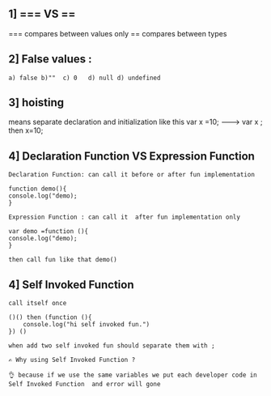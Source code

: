 ## 1] === VS ==

=== compares between values only
== compares between types

## 2] False values :

    a) false b)""  c) 0   d) null d) undefined

## 3] hoisting

means separate declaration and initialization like this
var x =10; ---> var x ; then x=10;

## 4] Declaration Function VS Expression Function

    Declaration Function: can call it before or after fun implementation

    function demo(){
    console.log("demo);
    }

    Expression Function : can call it  after fun implementation only

    var demo =function (){
    console.log("demo);
    }

    then call fun like that demo()


## 4] Self Invoked Function 
    call itself once 

    ()() then (function (){
        console.log("hi self invoked fun.")
    }) ()

    when add two self invoked fun should separate them with ; 

    ✍ Why using Self Invoked Function ?

    👌 because if we use the same variables we put each developer code in  Self Invoked Function  and error will gone
